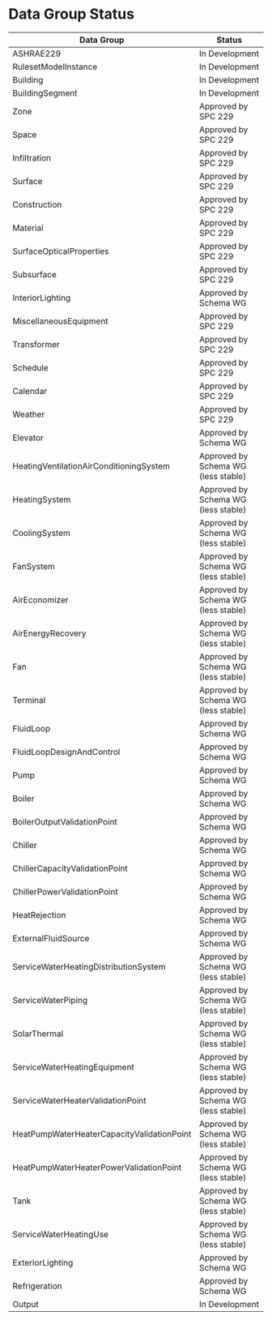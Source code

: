 # Data Group Status


| Data Group                                   | Status
|----------------------------------------------|---------------
| ASHRAE229                                    | In Development
| RulesetModelInstance                         | In Development
| Building                                     | In Development
| BuildingSegment                              | In Development
| Zone                                         | Approved by SPC 229
| Space                                        | Approved by SPC 229
| Infiltration                                 | Approved by SPC 229
| Surface                                      | Approved by SPC 229
| Construction                                 | Approved by SPC 229
| Material                                     | Approved by SPC 229
| SurfaceOpticalProperties                     | Approved by SPC 229
| Subsurface                                   | Approved by SPC 229
| InteriorLighting                             | Approved by Schema WG
| MiscellaneousEquipment                       | Approved by SPC 229
| Transformer                                  | Approved by SPC 229
| Schedule                                     | Approved by SPC 229
| Calendar                                     | Approved by SPC 229
| Weather                                      | Approved by SPC 229
| Elevator                                     | Approved by Schema WG
| HeatingVentilationAirConditioningSystem      | Approved by Schema WG (less stable)
| HeatingSystem                                | Approved by Schema WG (less stable)
| CoolingSystem                                | Approved by Schema WG (less stable)
| FanSystem                                    | Approved by Schema WG (less stable)
| AirEconomizer                                | Approved by Schema WG (less stable)
| AirEnergyRecovery                            | Approved by Schema WG (less stable)
| Fan                                          | Approved by Schema WG (less stable)
| Terminal                                     | Approved by Schema WG (less stable)
| FluidLoop                                    | Approved by Schema WG
| FluidLoopDesignAndControl                    | Approved by Schema WG
| Pump                                         | Approved by Schema WG
| Boiler                                       | Approved by Schema WG
| BoilerOutputValidationPoint                  | Approved by Schema WG
| Chiller                                      | Approved by Schema WG
| ChillerCapacityValidationPoint               | Approved by Schema WG
| ChillerPowerValidationPoint                  | Approved by Schema WG
| HeatRejection                                | Approved by Schema WG
| ExternalFluidSource                          | Approved by Schema WG
| ServiceWaterHeatingDistributionSystem        | Approved by Schema WG (less stable)
| ServiceWaterPiping                           | Approved by Schema WG (less stable)
| SolarThermal                                 | Approved by Schema WG (less stable)
| ServiceWaterHeatingEquipment                 | Approved by Schema WG (less stable)
| ServiceWaterHeaterValidationPoint            | Approved by Schema WG (less stable)
| HeatPumpWaterHeaterCapacityValidationPoint   | Approved by Schema WG (less stable)
| HeatPumpWaterHeaterPowerValidationPoint      | Approved by Schema WG (less stable)
| Tank                                         | Approved by Schema WG (less stable)
| ServiceWaterHeatingUse                       | Approved by Schema WG (less stable)
| ExteriorLighting                             | Approved by Schema WG
| Refrigeration                                | Approved by Schema WG
| Output                                       | In Development

